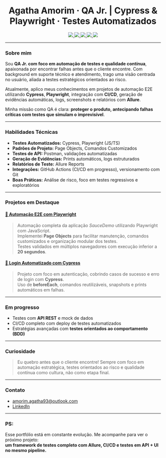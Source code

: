 <h1 align="center">Agatha Amorim · QA Jr. | Cypress & Playwright · Testes Automatizados</h1>

<p align="center">
  <a href="https://docs.cypress.io/">
    <img src="https://img.shields.io/badge/Testes-Cypress-17202C?style=for-the-badge&logo=cypress" />
  </a>
  <a href="https://playwright.dev/">
    <img src="https://img.shields.io/badge/Testes-Playwright-2EAD33?style=for-the-badge&logo=playwright" />
  </a>
  <a href="https://www.postman.com/">
    <img src="https://img.shields.io/badge/API%20Testing-Postman-FF6C37?style=for-the-badge&logo=postman" />
  </a>
  <a href="https://docs.github.com/en/actions">
    <img src="https://img.shields.io/badge/CI%2FCD-GitHub%20Actions-2088FF?style=for-the-badge&logo=githubactions" />
  </a>
  <a href="https://docs.qameta.io/allure/">
    <img src="https://img.shields.io/badge/Relatórios-Allure-4B0082?style=for-the-badge" />
  </a>
</p>

---

###  Sobre mim

Sou **QA Jr. com foco em automação de testes e qualidade contínua**, apaixonada por encontrar falhas antes que o cliente encontre. Com background em suporte técnico e atendimento, trago uma visão centrada no usuário, aliada a testes estratégicos orientados ao risco.

Atualmente, aplico meus conhecimentos em projetos de automação E2E utilizando **Cypress**, **Playwright**, integração com **CI/CD**, geração de evidências automáticas, logs, screenshots e relatórios com **Allure**.

Minha missão como QA é clara: **proteger o produto, antecipando falhas críticas com testes que simulam o imprevisível**.

---

###  Habilidades Técnicas

- **Testes Automatizados:** Cypress, Playwright (JS/TS)
- **Padrões de Projeto:** Page Objects, Comandos Customizados
- **Testes de API:** Postman, validações automatizadas
- **Geração de Evidências:** Prints automáticos, logs estruturados
- **Relatórios de Teste:** Allure Reports
- **Integrações:** GitHub Actions (CI/CD em progresso), versionamento com Git
- **Boas Práticas:** Análise de risco, foco em testes regressivos e exploratórios

---

###  Projetos em Destaque

#### [📂 Automação E2E com Playwright](https://github.com/AgathaAmorimHC/qa-e2e-playwright-saucedemo)
> Automação completa da aplicação *SauceDemo* utilizando Playwright com JavaScript.  
> Implementei **Page Objects** para facilitar manutenção, comandos customizados e organização modular dos testes.  
> Testes validados em múltiplos navegadores com execução inferior a **20 segundos**.

#### [📂 Login Automatizado com Cypress](https://github.com/AgathaAmorimHC/teste-automacao-cypress-login)
> Projeto com foco em autenticação, cobrindo casos de sucesso e erro de login com **Cypress**.  
> Uso de **beforeEach**, comandos reutilizáveis, snapshots e prints automáticos em falhas.

---

###  Em progresso

- Testes com **API REST** e mock de dados
- CI/CD completo com deploy de testes automatizados
- Estratégias avançadas com **testes orientados ao comportamento (BDD)**

---

###  Curiosidade

> Eu quebro antes que o cliente encontre! Sempre com foco em automação estratégica, testes orientados ao risco e qualidade contínua como cultura, não como etapa final.

---

###  Contato

-  [amorim.agatha93@outlook.com](mailto:amorim.agatha93@outlook.com)  
-  [LinkedIn](https://www.linkedin.com/in/agathasiqueiradeamorim/)

---

###  PS:

Esse portfólio está em constante evolução. Me acompanhe para ver o próximo projeto:  
**um framework de testes completo com Allure, CI/CD e testes em API + UI no mesmo pipeline.**
